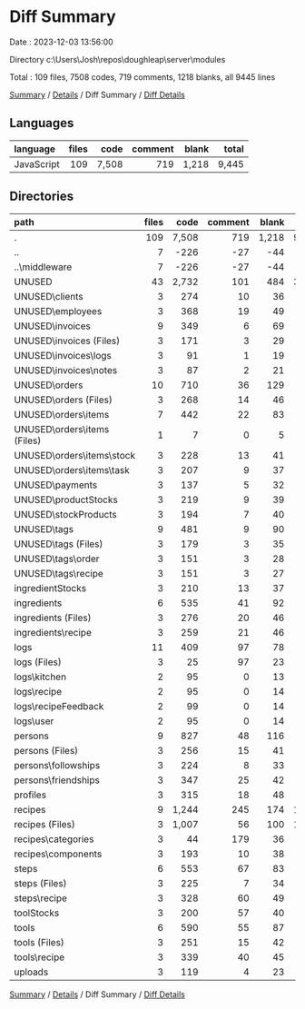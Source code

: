 # Diff Summary

Date : 2023-12-03 13:56:00

Directory c:\\Users\\Josh\\repos\\doughleap\\server\\modules

Total : 109 files,  7508 codes, 719 comments, 1218 blanks, all 9445 lines

[Summary](results.md) / [Details](details.md) / Diff Summary / [Diff Details](diff-details.md)

## Languages
| language | files | code | comment | blank | total |
| :--- | ---: | ---: | ---: | ---: | ---: |
| JavaScript | 109 | 7,508 | 719 | 1,218 | 9,445 |

## Directories
| path | files | code | comment | blank | total |
| :--- | ---: | ---: | ---: | ---: | ---: |
| . | 109 | 7,508 | 719 | 1,218 | 9,445 |
| .. | 7 | -226 | -27 | -44 | -297 |
| ..\\middleware | 7 | -226 | -27 | -44 | -297 |
| UNUSED | 43 | 2,732 | 101 | 484 | 3,317 |
| UNUSED\\clients | 3 | 274 | 10 | 36 | 320 |
| UNUSED\\employees | 3 | 368 | 19 | 49 | 436 |
| UNUSED\\invoices | 9 | 349 | 6 | 69 | 424 |
| UNUSED\\invoices (Files) | 3 | 171 | 3 | 29 | 203 |
| UNUSED\\invoices\\logs | 3 | 91 | 1 | 19 | 111 |
| UNUSED\\invoices\\notes | 3 | 87 | 2 | 21 | 110 |
| UNUSED\\orders | 10 | 710 | 36 | 129 | 875 |
| UNUSED\\orders (Files) | 3 | 268 | 14 | 46 | 328 |
| UNUSED\\orders\\items | 7 | 442 | 22 | 83 | 547 |
| UNUSED\\orders\\items (Files) | 1 | 7 | 0 | 5 | 12 |
| UNUSED\\orders\\items\\stock | 3 | 228 | 13 | 41 | 282 |
| UNUSED\\orders\\items\\task | 3 | 207 | 9 | 37 | 253 |
| UNUSED\\payments | 3 | 137 | 5 | 32 | 174 |
| UNUSED\\productStocks | 3 | 219 | 9 | 39 | 267 |
| UNUSED\\stockProducts | 3 | 194 | 7 | 40 | 241 |
| UNUSED\\tags | 9 | 481 | 9 | 90 | 580 |
| UNUSED\\tags (Files) | 3 | 179 | 3 | 35 | 217 |
| UNUSED\\tags\\order | 3 | 151 | 3 | 28 | 182 |
| UNUSED\\tags\\recipe | 3 | 151 | 3 | 27 | 181 |
| ingredientStocks | 3 | 210 | 13 | 37 | 260 |
| ingredients | 6 | 535 | 41 | 92 | 668 |
| ingredients (Files) | 3 | 276 | 20 | 46 | 342 |
| ingredients\\recipe | 3 | 259 | 21 | 46 | 326 |
| logs | 11 | 409 | 97 | 78 | 584 |
| logs (Files) | 3 | 25 | 97 | 23 | 145 |
| logs\\kitchen | 2 | 95 | 0 | 13 | 108 |
| logs\\recipe | 2 | 95 | 0 | 14 | 109 |
| logs\\recipeFeedback | 2 | 99 | 0 | 14 | 113 |
| logs\\user | 2 | 95 | 0 | 14 | 109 |
| persons | 9 | 827 | 48 | 116 | 991 |
| persons (Files) | 3 | 256 | 15 | 41 | 312 |
| persons\\followships | 3 | 224 | 8 | 33 | 265 |
| persons\\friendships | 3 | 347 | 25 | 42 | 414 |
| profiles | 3 | 315 | 18 | 48 | 381 |
| recipes | 9 | 1,244 | 245 | 174 | 1,663 |
| recipes (Files) | 3 | 1,007 | 56 | 100 | 1,163 |
| recipes\\categories | 3 | 44 | 179 | 36 | 259 |
| recipes\\components | 3 | 193 | 10 | 38 | 241 |
| steps | 6 | 553 | 67 | 83 | 703 |
| steps (Files) | 3 | 225 | 7 | 34 | 266 |
| steps\\recipe | 3 | 328 | 60 | 49 | 437 |
| toolStocks | 3 | 200 | 57 | 40 | 297 |
| tools | 6 | 590 | 55 | 87 | 732 |
| tools (Files) | 3 | 251 | 15 | 42 | 308 |
| tools\\recipe | 3 | 339 | 40 | 45 | 424 |
| uploads | 3 | 119 | 4 | 23 | 146 |

[Summary](results.md) / [Details](details.md) / Diff Summary / [Diff Details](diff-details.md)